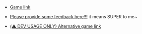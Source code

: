 - [Game link](https://transmigrate-655182341745.europe-west6.run.app/)
- [Please provide some feedback here!!!](https://forms.gle/gbCYXqdnYiXorCwz6) it means SUPER to me~


- [(⚠️ DEV USAGE ONLY) Alternative game link](https://game-backend-655182341745.us-west3.run.app/)
